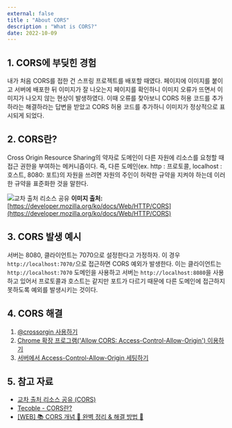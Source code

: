 ```yaml
---
external: false
title : "About CORS"
description : "What is CORS?"
date: 2022-10-09
---
```


## 1. CORS에 부딪힌 경험

내가 처음 CORS를 접한 건 스프링 프로젝트를 배포할 때였다.
페이지에 이미지를 붙이고 서버에 배포한 뒤 이미지가 잘 나오는지 페이지를 확인하니 이미지 오류가 뜨면서 이미지가 나오지 않는 현상이 발생하였다.
이때 오류를 찾아보니 CORS 허용 코드를 추가하라는 해결하라는 답변을 받았고 CORS 허용 코드를 추가하니 이미지가 정상적으로 표시되게 되었다.

## 2. CORS란?

Cross Origin Resource Sharing의 약자로 도메인이 다른 자원에 리소스를 요청할 때 접근 권한을 부여하는 메커니즘이다.
즉, 다른 도메인(ex. http : 프로토콜, localhost : 호스트, 8080: 포트)의 자원을 쓰려면 자원의 주인이 허락한 규약을 지켜야 하는데 이러한 규약을 표준화한 것을 말한다.

![교차 출처 리소스 공유](/images/CORS.png)
**이미지 출처:** [https://developer.mozilla.org/ko/docs/Web/HTTP/CORS](https://developer.mozilla.org/ko/docs/Web/HTTP/CORS)

## 3. CORS 발생 예시

서버는 8080, 클라이언트는 7070으로 설정한다고 가정하자.
이 경우 `http://localhost:7070/`으로 접근하면 CORS 예외가 발생한다.
이는 클라이언트는 `http://localhost:7070` 도메인을 사용하고 서버는 `http://localhost:8080`을 사용하고 있어서 프로토콜과 호스트는 같지만 포트가 다르기 때문에 다른 도메인에 접근하지 못하도록 예외를 발생시키는 것이다.

## 4. CORS 해결

1. [@crossorgin 사용하기](https://tecoble.techcourse.co.kr/post/2020-07-18-cors/)
2. [Chrome 확장 프로그램('Allow CORS: Access-Control-Allow-Origin') 이용하기](https://inpa.tistory.com/entry/WEB-%F0%9F%93%9A-CORS-%F0%9F%92%AF-%EC%A0%95%EB%A6%AC-%ED%95%B4%EA%B2%B0-%EB%B0%A9%EB%B2%95-%F0%9F%91%8F#chrome-%ED%99%95%EC%9E%A5-%ED%94%84%EB%A1%9C%EA%B7%B8%EB%9E%A8-%EC%9D%B4%EC%9A%A9)
3. [서버에서 Access-Control-Allow-Origin 세팅하기](https://inpa.tistory.com/entry/WEB-%F0%9F%93%9A-CORS-%F0%9F%92%AF-%EC%A0%95%EB%A6%AC-%ED%95%B4%EA%B2%B0-%EB%B0%A9%EB%B2%95-%F0%9F%91%8F#chrome-%ED%99%95%EC%9E%A5-%ED%94%84%EB%A1%9C%EA%B7%B8%EB%9E%A8-%EC%9D%B4%EC%9A%A9)

## 5. 참고 자료

- [교차 출처 리소스 공유 (CORS)](https://developer.mozilla.org/ko/docs/Web/HTTP/CORS#%EC%9D%B4_%EA%B8%80%EC%9D%80_%EB%88%84%EA%B0%80_%EC%9D%BD%EC%96%B4%EC%95%BC_%ED%95%98%EB%82%98%EC%9A%94)
- [Tecoble - CORS란?](https://tecoble.techcourse.co.kr/post/2020-07-18-cors/)
- [[WEB] 📚 CORS 개념 💯 완벽 정리 & 해결 방법 👏](https://inpa.tistory.com/entry/WEB-%F0%9F%93%9A-CORS-%F0%9F%92%AF-%EC%A0%95%EB%A6%AC-%ED%95%B4%EA%B2%B0-%EB%B0%A9%EB%B2%95-%F0%9F%91%8F#chrome-%ED%99%95%EC%9E%A5-%ED%94%84%EB%A1%9C%EA%B7%B8%EB%9E%A8-%EC%9D%B4%EC%9A%A9)
